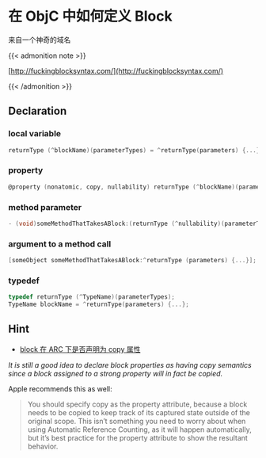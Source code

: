# 在 ObjC 中如何定义 Block


来自一个神奇的域名

<!--more-->

{{< admonition note >}}

[http://fuckingblocksyntax.com/](http://fuckingblocksyntax.com/)

{{< /admonition >}}

## Declaration

### local variable

``` objectivec
returnType (^blockName)(parameterTypes) = ^returnType(parameters) {...};
```

### property

``` objectivec
@property (nonatomic, copy, nullability) returnType (^blockName)(parameterTypes);
```

### method parameter

``` objectivec
- (void)someMethodThatTakesABlock:(returnType (^nullability)(parameterTypes))blockName;
```

### argument to a method call

``` objectivec
[someObject someMethodThatTakesABlock:^returnType (parameters) {...}];
```

### typedef

``` objectivec
typedef returnType (^TypeName)(parameterTypes);
TypeName blockName = ^returnType(parameters) {...};
```

## Hint
- [block 在 ARC 下是否声明为 copy 属性](https://stackoverflow.com/questions/23334863/should-i-still-copy-block-copy-the-blocks-under-arc)

*It is still a good idea to declare block properties as having copy semantics since a block assigned to a strong property will in fact be copied.*

Apple recommends this as well:
> You should specify copy as the property attribute, because a block needs to be copied to keep track of its captured state outside of the original scope. This isn’t something you need to worry about when using Automatic Reference Counting, as it will happen automatically, but it’s best practice for the property attribute to show the resultant behavior.

